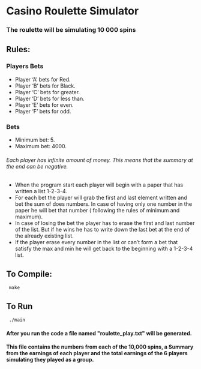 # Casino Roulette Simulator
### The roulette will be simulating 10 000 spins
## Rules:
### Players Bets
* Player ‘A’ bets for Red.
* Player ‘B’ bets for Black.
* Player ‘C’ bets for greater.
* Player ‘D’ bets for less than.
* Player ‘E’ bets for even.
* Player ‘F’ bets for odd.

### Bets
* Minimum bet: 5.
* Maximum bet: 4000.


###### Each player has infinite amount of money. This means that the summary at the end can be negative.	

## 

* When the program start each player will begin with a paper that has written a list 1-2-3-4.
* For each bet the player will grab the first and last element written and bet the sum of does numbers. In case of having only one number in the paper he will bet that number ( following the rules of minimum and maximum).
* In case of losing the bet the player has to erase the first and last number of the list. But if he wins he has to write down the last bet at the end of the already existing list.
* If the player erase every number in the list or can’t form a bet that satisfy the max and min he will get back to the beginning with a 1-2-3-4 list.

## To Compile:
``` make```

## To Run
``` ./main```

#### After you run the code a file named "roulette_play.txt" will be generated. 
#### This file contains the numbers from each of the 10,000 spins, a Summary from the earnings of each player and the total earnings of the 6 players simulating they played as a group.


